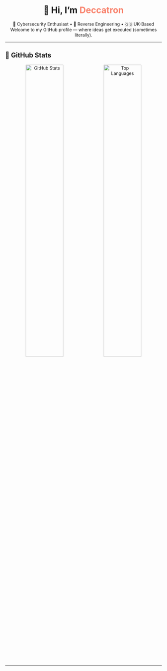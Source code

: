<h1 align="center">👋 Hi, I’m <span style="color:#f9826c">Deccatron</span></h1>

<p align="center">
  🔐 Cybersecurity Enthusiast • 🧠 Reverse Engineering • 🇬🇧 UK-Based<br>
  Welcome to my GitHub profile — where ideas get executed (sometimes literally).
</p>

---

## 🚀 GitHub Stats

<p align="center">
  <img src="https://github-readme-stats.vercel.app/api?username=deccatron&show_icons=true&theme=radical&count_private=true" alt="GitHub Stats" width="49%">
  <img src="https://github-readme-stats.vercel.app/api/top-langs/?username=deccatron&layout=compact&theme=radical" alt="Top Languages" width="49%">
</p>

---
